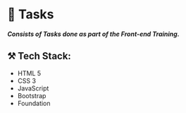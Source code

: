 # 📃 Tasks

***Consists of Tasks done as part of the Front-end Training.***

## ⚒️ Tech Stack:
- HTML 5
- CSS 3
- JavaScript
- Bootstrap
- Foundation
